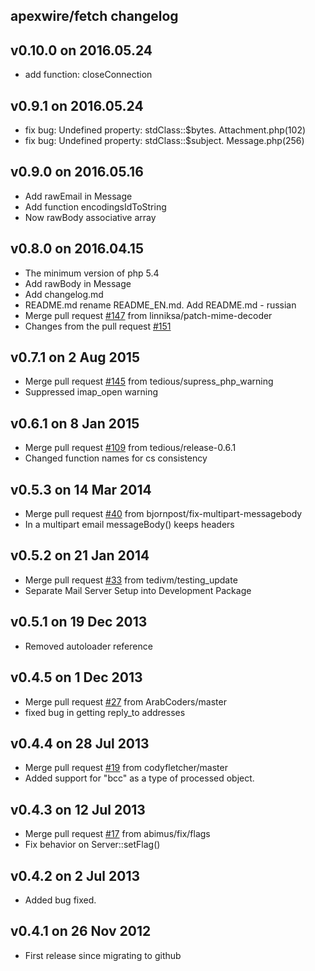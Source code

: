 apexwire/fetch changelog
---------------------------

## v0.10.0 on 2016.05.24

- add function: closeConnection

## v0.9.1 on 2016.05.24

- fix bug: Undefined property: stdClass::$bytes. Attachment.php(102)
- fix bug: Undefined property: stdClass::$subject. Message.php(256)

## v0.9.0 on 2016.05.16

- Add rawEmail in Message
- Add function encodingsIdToString 
- Now rawBody associative array

## v0.8.0 on 2016.04.15

- The minimum version of php 5.4
- Add rawBody in Message
- Add changelog.md
- README.md rename README_EN.md. Add README.md - russian 
- Merge pull request [#147](https://github.com/tedious/Fetch/pull/147) from linniksa/patch-mime-decoder 
- Changes from the pull request [#151](https://github.com/tedious/Fetch/pull/151)

## v0.7.1 on 2 Aug 2015

- Merge pull request [#145](https://github.com/tedious/Fetch/pull/145) from tedious/supress_php_warning
- Suppressed imap_open warning

## v0.6.1 on 8 Jan 2015

- Merge pull request [#109](https://github.com/tedious/Fetch/pull/109) from tedious/release-0.6.1
- Changed function names for cs consistency


## v0.5.3 on 14 Mar 2014

- Merge pull request [#40](https://github.com/tedious/Fetch/pull/40) from bjornpost/fix-multipart-messagebody
- In a multipart email messageBody() keeps headers


## v0.5.2 on 21 Jan 2014

- Merge pull request [#33](https://github.com/tedious/Fetch/pull/33) from tedivm/testing_update
- Separate Mail Server Setup into Development Package


## v0.5.1 on 19 Dec 2013

- Removed autoloader reference


## v0.4.5 on 1 Dec 2013

- Merge pull request [#27](https://github.com/tedious/Fetch/pull/27) from ArabCoders/master
- fixed bug in getting reply_to addresses


## v0.4.4 on 28 Jul 2013

- Merge pull request [#19](https://github.com/tedious/Fetch/pull/19) from codyfletcher/master
- Added support for "bcc" as a type of processed object.


## v0.4.3 on 12 Jul 2013

- Merge pull request [#17](https://github.com/tedious/Fetch/pull/17) from abimus/fix/flags
- Fix behavior on Server::setFlag()


## v0.4.2 on 2 Jul 2013

- Added bug fixed.

## v0.4.1 on 26 Nov 2012

- First release since migrating to github
